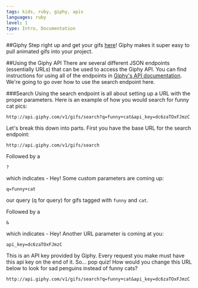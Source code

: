 ```yaml
---
tags: kids, ruby, giphy, apis
languages: ruby
level: 1
type: Intro, Documentation
---
```


##Giphy
Step right up and get your gifs [here](http://giphy.com/)! Giphy makes it super easy to pull animated gifs into your project.

##Using the Giphy API
There are several different JSON endpoints (essentially URLs) that can be used to access the Giphy API. You can find instructions for using all of the endpoints in [Giphy's API documentation](https://github.com/Giphy/GiphyAPI). We're going to go over how to use the search endpoint here.

###Search
Using the search endpoint is all about setting up a URL with the proper parameters. Here is an example of how you would search for funny cat pics:
```
http://api.giphy.com/v1/gifs/search?q=funny+cat&api_key=dc6zaTOxFJmzC
```

Let's break this down into parts. First you have the base URL for the search endpoint:

```
http://api.giphy.com/v1/gifs/search
```
Followed by a

`?`

which indicates - Hey! Some custom parameters are coming up:

`q=funny+cat`

our query (q for query) for gifs tagged with `funny` and `cat`.

Followed by a

`&`

which indicates - Hey! Another URL parameter is coming at you:

`api_key=dc6zaTOxFJmzC`

This is an API key provided by Giphy. Every request you make must have this api key on the end of it. So... pop quiz! How would you change this URL below to look for sad penguins instead of funny cats?

```
http://api.giphy.com/v1/gifs/search?q=funny+cat&api_key=dc6zaTOxFJmzC
```




